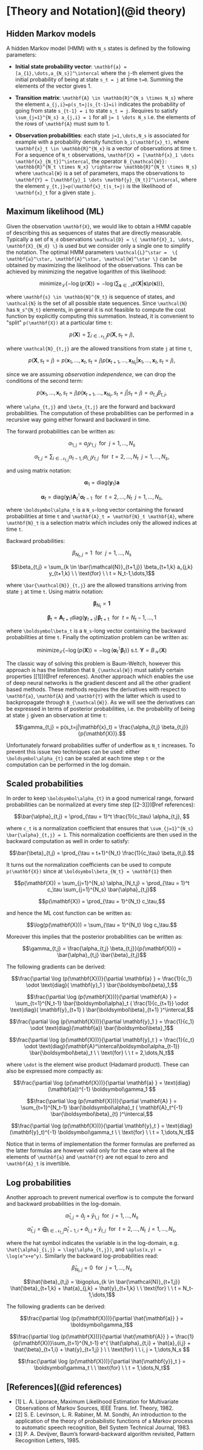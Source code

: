 # [Theory and Notation](@id theory)

## Hidden Markov models

A hidden Markov model (HMM) 
with ``N_s`` states is defined by the following parameters:

* **Initial state probability vector**:
  ``\mathbf{a} = [a_{1},\dots,a_{N_s}]^\intercal``
  where the ``j``-th element gives 
  the initial probability of being at state 
  ``s_t = j`` at time ``t=0``. 
  Summing the elements of the vector gives 1.

* **Transition matrix**:
  ``\mathbf{A} \in \mathbb{R}^{N_s \times N_s}``
  where the element ``a_{j,i}=p(s_t=j|s_{t-1}=i)`` 
  indicates the probability of going from state ``s_{t-1} = i`` to 
  state ``s_t = j``.
  Requires to satisfy
  ``\sum_{j=1}^{N_s} a_{j,i} = 1``
  for all 
  ``j= 1 \dots N_s``
  i.e. the elements of the rows of ``\mathbf{A}`` must sum to 1.

* **Observation probabilities**:
  each state ``j=1,\dots,N_s`` is associated 
  for example with a
  probability density function
  ``b_i(\mathbf{x}_t)``, 
  where ``\mathbf{x}_t \in \mathbb{R}^{N_x}`` is 
  a vector of observations at time ``t``.
  For a sequence of ``N_t`` observations, 
  ``\mathbf{X} = [\mathbf{x}_1 \dots \mathbf{x}_{N_t}]^\intercal``,
  the operator 
  ``B_{\mathcal{W}}: \mathbb{R}^{N_t \times N_x} \rightarrow \mathbb{R}^{N_t \times N_s}``
  where ``\mathcal{W}`` is a set of parameters,
  maps the observations to
  ``\mathbf{Y} = [\mathbf{y}_1 \dots \mathbf{y}_{N_t}]^\intercal``,
  where the element ``y_{t,j}=p(\mathbf{x}_t|s_t=j)`` 
  is the likelihood of ``\mathbf{x}_t`` 
  for a given state ``j``.

## Maximum likelihood (ML)

Given the observation ``\mathbf{X}``,
we would like to obtain a HMM 
capable of describing this
as sequences of states
that are directly measurable.
Typically a set of ``N_d`` observations 
``\mathcal{D} = \{ \mathbf{X}_1, \dots, \mathbf{X}_{N_d} \}``
is used but we consider only a single one 
to simplify the notation.
The optimal HMM parameters
``\mathcal{L}^\star = 
\{ \mathbf{a}^\star, \mathbf{A}^\star, \mathcal{W}^\star \}``
can be obtained by maximizing the likelihood of the observations.
This can be achieved by minimizing the 
negative logarithm of this likelihood:

```math
\text{minimize}_{\mathcal{L}} 
\{ 
-\log( p (\mathbf{X}) ) = 
-\log( \sum_{ \mathbf{s} \in \mathcal{N} } 
p ( \mathbf{X} | \mathbf{s}  ) p ( \mathbf{s} ) 
)
\},
```
where ``\mathbf{s} \in \mathbb{N}^{N_t}`` is sequence of states, 
and ``\mathcal{N}`` is the set of 
all possible state sequences.
Since ``\mathcal{N}`` has ``N_s^{N_t}`` elements,
in general it is not feasible to compute the cost function
by explicitly computing this summation.
Instead, it is convenient to "split" ``p(\mathbf{X})``
at a particular time ``t``:
```math
p(\mathbf{X}) = 
\sum_{i \in \mathcal{N}_{t,j}}
p(\mathbf{X},s_t=j),
```
where ``\mathcal{N}_{t,j}`` are the 
allowed transitions from state ``j`` at time ``t``,
```math
p(\mathbf{X},s_t=j) = 
p(\mathbf{x}_1,\dots,\mathbf{x}_t,s_t=j)
p(\mathbf{x}_{t+1},\dots,\mathbf{x}_{N_t} | \mathbf{x}_1,\dots,\mathbf{x}_t,s_t=j),
```
since we are assuming _observation independence_, 
we can drop the conditions of the second term:
```math
p(\mathbf{x}_1,\dots,\mathbf{x}_t,s_t=j)
p(\mathbf{x}_{t+1},\dots,\mathbf{x}_{N_t},s_t=j | s_t=j) =
\alpha_{t,j} \beta_{t,j},
```
where ``\alpha_{t,j}`` and ``\beta_{t,j}`` are the 
forward and backward probabilities.
The computation of these probabilities can be performed in 
a recursive way going either forward and backward in time.

The forward probabilities can be written as:
```math
\alpha_{1,j} = a_j y_{1,j}
\ \ \text{for} \ \ j =1,\dots,N_s
```
```math
\alpha_{t,j} = \sum_{i \in \mathcal{N}_{t,j}} \alpha_{t-1,i} 
a_{i,j} y_{t,j} 
\ \ \text{for} \ \ t = 2,\dots,N_t \ \ j=1,\dots,N_s,
```
and using matrix notation:
```math
\boldsymbol\alpha_1 = \text{diag}(\mathbf{y}_1) \mathbf{a}
```
```math
\boldsymbol\alpha_{t} =\text{diag}(\mathbf{y}_{t}) \mathbf{A}_t^\intercal  \boldsymbol\alpha_{t-1}
\ \ \text{for} \ \ t = 2,\dots,N_t \ \ j=1,\dots,N_s,
```
where ``\boldsymbol\alpha_t`` is a ``N_s``-long vector containing the 
forward probabilities at time ``t`` 
and ``\mathbf{A}_t = \mathbf{N}_t \mathbf{A}``,
where ``\mathbf{N}_t`` is a selection matrix which includes 
only the allowed indices at time ``t``.

Backward probabilities:
```math
\beta_{N_t,j} = 1
\ \ \text{for} \ \  j =1,\dots,N_s
```
```math
\beta_{t,j} = \sum_{k \in \bar{\mathcal{N}}_{t+1,j}} \beta_{t+1,k} 
a_{j,k} y_{t+1,k}
\ \ \text{for} \ \ t = N_t-1,\dots,1
```
where ``\bar{\mathcal{N}}_{t,j}`` are the 
allowed transitions arriving from state ``j`` at time ``t``.
Using matrix notation:
```math
\boldsymbol\beta_{N_t} = \mathbf{1}
```
```math
\boldsymbol\beta_{t} = \mathbf{A}_{t+1} \text{diag}(\mathbf{y}_{t+1})  \boldsymbol\beta_{t+1}
\ \ \text{for} \ \ t = N_t-1,\dots,1
```
where ``\boldsymbol\beta_t`` is a ``N_s``-long vector containing the 
backward probabilities at time ``t``. 
Finally the optimization problem can be written as:
```math
\text{minimize}_{\mathcal{L}} 
\{ 
-\log( p (\mathbf{X}) ) = -\log(\boldsymbol\alpha_{t}^\intercal \boldsymbol\beta_{t} )
\}
\ \text{s.t.} \ \mathbf{Y} = B_{\mathcal{W}}(\mathbf{X})
```
The classic way of solving this problem is Baum-Weltch,
however this approach is has the limitation that
``B_{\mathcal{W}}`` must satisfy certain properties [[1]](@ref references).
Another approach which enables the use of 
deep neural networks
is the gradient descent and all the other 
gradient based methods.
These methods requires the derivatives 
with respect to ``\mathbf{a}``, ``\mathbf{A}`` and ``\mathbf{Y}``
with the latter which is used to backpropagate through ``B_{\mathcal{W}}``.
As we will see the derivatives can be expressed 
in terms of posterior probabilities, 
i.e. the probability of being at state ``j`` given an observation at time ``t``:
```math
\gamma_{t,j} = p(s_t=j|\mathbf{x}_t) = \frac{\alpha_{t,j} \beta_{t,j}}{p(\mathbf{X})}.
```

Unfortunately forward probabilities suffer of underflow as ``N_t`` 
increases. To prevent this issue two techniques can be used: 
either ``\boldsymbol\alpha_{t}`` can be scaled at each time step ``t`` 
or the computation can be performed in the log domain. 

## Scaled probabilities

In order to keep ``\boldsymbol\alpha_{t}`` in a good numerical range,
forward probabilities can be normalized at every time step [[2-3]](@ref references):
```math
\bar{\alpha}_{t,j} = \prod_{\tau = 1}^t \frac{1}{c_\tau} \alpha_{t,j}, 
```
where ``c_t`` is a normalization coefficient 
that ensures that ``\sum_{j=1}^{N_s} \bar{\alpha}_{t,j} = 1``.
This normalization coefficients are then used in the backward computation as well
in order to satisfy:
```math
\bar{\beta}_{t,j} = \prod_{\tau = t+1}^{N_t} \frac{1}{c_\tau} \beta_{t,j}.
```
It turns out the normalization coefficients can be used to 
compute ``p(\mathbf{X})`` since at ``\boldsymbol\beta_{N_t} = \mathbf{1}``
then 
```math
p(\mathbf{X}) = \sum_{j=1}^{N_s} \alpha_{N_t,j} =  \prod_{\tau = 1}^t c_\tau \sum_{j=1}^{N_s} \bar{\alpha}_{t,j}
```
```math
p(\mathbf{X}) = \prod_{\tau = 1}^{N_t} c_\tau,
```
and hence the ML cost function can be written as:
```math
\log(p(\mathbf{X})) = \sum_{\tau = 1}^{N_t} \log c_\tau.
```
Moreover this implies that the posterior probabilities 
can be written as:
```math
\gamma_{t,j} = 
\frac{\alpha_{t,j} \beta_{t,j}}{p(\mathbf{X})} =
\bar{\alpha}_{t,j} \bar{\beta}_{t,j}
```
The following gradients can be derived:
```math
\frac{\partial \log (p(\mathbf{X}))}{\partial \mathbf{a} } = 
 \frac{1}{c_1} \odot \text{diag}( \mathbf{y}_1 ) \bar{\boldsymbol\beta}_1,
```
```math
\frac{\partial \log (p(\mathbf{X}))}{\partial \mathbf{A} } = 
\sum_{t=1}^{N_t-1}   
\bar{\boldsymbol\alpha}_t 
( 
\frac{1}{c_{t+1}} \odot
\text{diag}( \mathbf{y}_{t+1} ) 
\bar{\boldsymbol\beta}_{t+1} 
)^\intercal,
```
```math
\frac{\partial \log (p(\mathbf{X}))}{\partial \mathbf{y}_1 } = 
\frac{1}{c_1} \odot \text{diag}(\mathbf{a}) \bar{\boldsymbol\beta}_1
```
```math
\frac{\partial \log (p(\mathbf{X}))}{\partial \mathbf{y}_t } = 
\frac{1}{c_t} \odot 
\text{diag}(\mathbf{A}^\intercal\boldsymbol\alpha_{t-1}) \bar{\boldsymbol\beta}_t
\ \ \text{for} \ \ t = 2,\dots,N_t
```
where ``\odot`` is the element wise product (Hadamard product).
These can also be expressed more compactly as:
```math
\frac{\partial \log (p(\mathbf{X}))}{\partial \mathbf{a} } = 
\text{diag}(\mathbf{a})^{-1} \boldsymbol\gamma_1 
```
```math
\frac{\partial \log (p(\mathbf{X}))}{\partial \mathbf{A} } = 
\sum_{t=1}^{N_t-1}   
\bar{\boldsymbol\alpha}_t 
( 
\mathbf{A}_t^{-1}
\bar{\boldsymbol\beta}_{t} 
)^\intercal,
```
```math
\frac{\partial \log (p(\mathbf{X}))}{\partial \mathbf{y}_t } = 
\text{diag}(\mathbf{y}_t)^{-1} \boldsymbol\gamma_t 
\ \ \text{for} \ \ t = 1,\dots,N_t
```
Notice that in terms of implementation the 
former formulas are preferred as 
the latter formulas are however valid only for the case where 
all the elements of ``\mathbf{a}`` and ``\mathbf{Y}``
are not equal to zero and ``\mathbf{A}_t`` is invertible.

## Log probabilities

Another approach to prevent numerical overflow
is to compute the forward and backward probabilities in the log-domain.
```math
\hat{\alpha}_{1,j} = \hat{a}_j + \hat{y}_{1,j}
\ \ \text{for} \ \ j =1,\dots,N_s
```
```math
\hat{\alpha}_{t,j} = \bigoplus_{i \in \mathcal{N}_{t,j}} 
\hat{\alpha}_{t-1,i} +\hat{a}_{i,j} + \hat{y}_{t,j}
\ \ \text{for} \ \ t = 2,\dots,N_t \ \ j=1,\dots,N_s,
```
where the hat symbol indicates the variable is in the log-domain,
e.g. ``\hat{\alpha}_{i,j} = \log(\alpha_{t,j})``,
and ``\oplus(x,y) = \log(e^x+e^y)``.
Similarly the backward log-probabilities read:
```math
\hat{\beta}_{N_t,j} = 0
\ \ \text{for} \ \  j =1,\dots,N_s
```
```math
\hat{\beta}_{t,j} = \bigoplus_{k \in \bar{\mathcal{N}}_{t+1,j}} 
\hat{\beta}_{t+1,k} +
\hat{a}_{j,k} + \hat{y}_{t+1,k}
\ \ \text{for} \ \ t = N_t-1,\dots,1
```
The following gradients can be derived:
```math
\frac{\partial \log (p(\mathbf{X}))}{\partial \hat{\mathbf{a}} } = 
\boldsymbol\gamma_1
```
```math
\frac{\partial \log (p(\mathbf{X}))}{\partial \hat{\mathbf{A}} } = 
\frac{1}{p(\mathbf{X})}\sum_{t=1}^{N_t-1}
e^{
\hat{\alpha}_{t,i} + \hat{a}_{i,j} + \hat{\beta}_{t+1,i} + \hat{y}_{t+1,j} 
}
\ \ \text{for} \ \ i, j = 1,\dots,N_s 
```
```math
\frac{\partial \log (p(\mathbf{X}))}{\partial \hat{\mathbf{y}}_t } = 
\boldsymbol\gamma_t 
\ \ \text{for} \ \ t = 1,\dots,N_t
```

## [References](@id references)

- [1] L. A. Liporace, Maximum Likelihood Estimation for Multivariate Observations of Markov Sources, IEEE Trans. Inf. Theory, 1982. 
- [2] S. E. Levinson, L. R. Rabiner, M. M. Sondhi, An introduction to the application of the theory of probabilistic functions of a Markov process to automatic speech recognition, Bell System Technical Journal, 1983.
- [3] P. A. Devijver, Baum’s forward-backward algorithm revisited, Pattern Recognition Letters, 1985.


